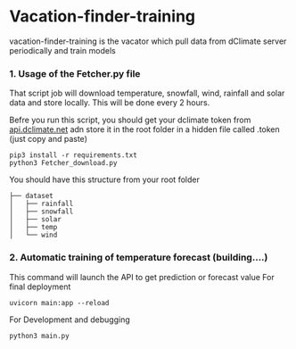 # Vacation-finder-training

vacation-finder-training is the vacator which pull data from dClimate server periodically and train models

### 1. Usage of the Fetcher.py file
That script job will download temperature, snowfall, wind, rainfall and solar data and store locally.
This will be done every 2 hours.

Befre you run this script, you should get your dclimate token from [api.dclimate.net](https://api.dclimate.net) adn store it in the root folder in a hidden file called .token (just copy and paste)

```
pip3 install -r requirements.txt
python3 Fetcher_download.py
```

You should have this structure from your root folder

```
├── dataset
│   ├── rainfall
│   ├── snowfall
│   ├── solar
│   ├── temp
│   └── wind

```

### 2. Automatic training of temperature forecast (building....)
This command will launch the API to get prediction or forecast value
For final deployment 

```
uvicorn main:app --reload
```
For Development and debugging

```
python3 main.py
```
